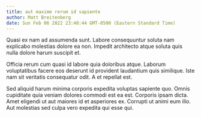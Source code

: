```yaml
---
title: aut maxime rerum id sapiente
author: Matt Breitenberg
date: Sun Feb 06 2022 23:40:44 GMT-0500 (Eastern Standard Time)
---
```

Quasi ex nam ad assumenda sunt. Labore consequuntur soluta nam explicabo molestias dolore ea non. Impedit architecto atque soluta quis nulla dolore harum suscipit et.

 Officia rerum cum quasi id labore quia doloribus atque. Laborum voluptatibus facere eos deserunt id provident laudantium quis similique. Iste nam sit veritatis consequatur odit. A et repellat est.

 Sed aliquid harum minima corporis expedita voluptas sapiente quo. Omnis cupiditate quia veniam dolores commodi est ea est. Corporis ipsam dicta. Amet eligendi ut aut maiores id et asperiores ex. Corrupti ut animi eum illo. Aut molestias sed culpa vero expedita qui esse qui.